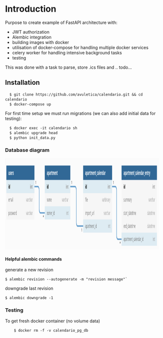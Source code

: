 # Introduction
Purpose to create example of FastAPI architecture with:
 - JWT authorization
 - Alembic integration
 - building images with docker
 - utilisation of docker-compose for handling multiple docker services
 - celery worker for handling intensive background tasks
 - testing
 
This was done with a task to parse, store .ics files and .. todo...


## Installation

```
  $ git clone https://github.com/avuletica/calendario.git && cd calendario
  $ docker-compose up
```
For first time setup we must run migrations (we can also add initial data for testing):

```
  $ docker exec -it calendario sh
  $ alembic upgrade head
  $ python init_data.py
```

### Database diagram
<img src="https://github.com/avuletica/calendario/blob/master/static/calendario_db_diagram.png" width="1000" height="300">

#### Helpful alembic commands
generate a new revision
```
$ alembic revision --autogenerate -m "revision message"`
```
downgrade last revision
```
$ alembic downgrade -1
```

### Testing

To get fresh docker container (no volume data)
```
    $ docker rm -f -v calendario_pg_db
```